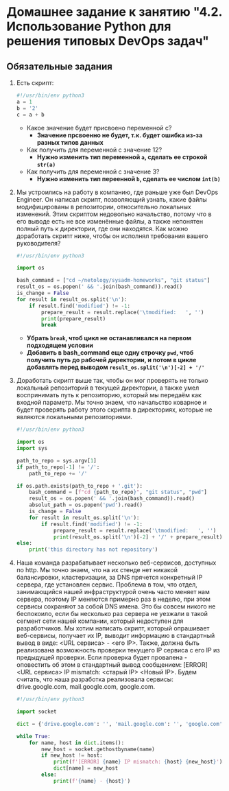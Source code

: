 # Домашнее задание к занятию "4.2. Использование Python для решения типовых DevOps задач"

## Обязательные задания

1. Есть скрипт:
	```python
    #!/usr/bin/env python3
	a = 1
	b = '2'
	c = a + b
	```
	* Какое значение будет присвоено переменной c?
        - **Значение прсвоенно не будет, т.к. будет ошибка из-за разных типов данных**
	* Как получить для переменной c значение 12?
        - **Нужно изменить тип переменной `a`, сделать ее строкой `str(a)`**
	* Как получить для переменной c значение 3?
        - **Нужно изменить тип переенной `b`, сделать ее числом `int(b)`**

1. Мы устроились на работу в компанию, где раньше уже был DevOps Engineer. Он написал скрипт, позволяющий узнать, какие файлы модифицированы в репозитории, относительно локальных изменений. Этим скриптом недовольно начальство, потому что в его выводе есть не все изменённые файлы, а также непонятен полный путь к директории, где они находятся. Как можно доработать скрипт ниже, чтобы он исполнял требования вашего руководителя?

	```python
    #!/usr/bin/env python3

    import os

	bash_command = ["cd ~/netology/sysadm-homeworks", "git status"]
	result_os = os.popen(' && '.join(bash_command)).read()
    is_change = False
	for result in result_os.split('\n'):
        if result.find('modified') != -1:
            prepare_result = result.replace('\tmodified:   ', '')
            print(prepare_result)
            break

	```
    - **Убрать `break`, чтоб цикл не останавливался на первом подходящем условии**
    - **Добавить в bash_command еще одну строчку `pwd`, чтоб получить путь до рабочей директории, и потом в цикле добавлять перед выводом `result_os.split('\n')[-2] + '/'`**


1. Доработать скрипт выше так, чтобы он мог проверять не только локальный репозиторий в текущей директории, а также умел воспринимать путь к репозиторию, который мы передаём как входной параметр. Мы точно знаем, что начальство коварное и будет проверять работу этого скрипта в директориях, которые не являются локальными репозиториями.
	```python
    #!/usr/bin/env python3

    import os
    import sys
    
    path_to_repo = sys.argv[1]
    if path_to_repo[-1] != '/':
        path_to_repo += '/'
    
    if os.path.exists(path_to_repo + '.git'):
        bash_command = [f"cd {path_to_repo}", "git status", "pwd"]
        result_os = os.popen(' && '.join(bash_command)).read()
        absolut_path = os.popen('pwd').read()
        is_change = False
        for result in result_os.split('\n'):
            if result.find('modified') != -1:
                prepare_result = result.replace('\tmodified:   ', '')
                print(result_os.split('\n')[-2] + '/' + prepare_result)
    else:
        print('this directory has not repository')


	```

1. Наша команда разрабатывает несколько веб-сервисов, доступных по http. Мы точно знаем, что на их стенде нет никакой балансировки, кластеризации, за DNS прячется конкретный IP сервера, где установлен сервис. Проблема в том, что отдел, занимающийся нашей инфраструктурой очень часто меняет нам сервера, поэтому IP меняются примерно раз в неделю, при этом сервисы сохраняют за собой DNS имена. Это бы совсем никого не беспокоило, если бы несколько раз сервера не уезжали в такой сегмент сети нашей компании, который недоступен для разработчиков. Мы хотим написать скрипт, который опрашивает веб-сервисы, получает их IP, выводит информацию в стандартный вывод в виде: <URL сервиса> - <его IP>. Также, должна быть реализована возможность проверки текущего IP сервиса c его IP из предыдущей проверки. Если проверка будет провалена - оповестить об этом в стандартный вывод сообщением: [ERROR] <URL сервиса> IP mismatch: <старый IP> <Новый IP>. Будем считать, что наша разработка реализовала сервисы: drive.google.com, mail.google.com, google.com.
	```python
    #!/usr/bin/env python3

    import socket

    dict = {'drive.google.com': '', 'mail.google.com': '', 'google.com': ''}
    
    while True:
        for name, host in dict.items():
            new_host = socket.gethostbyname(name)
            if new_host != host:
                print(f'[ERROR] {name} IP mismatch: {host} {new_host}')
                dict[name] = new_host
            else:
                print(f'{name} - {host}')


	```

